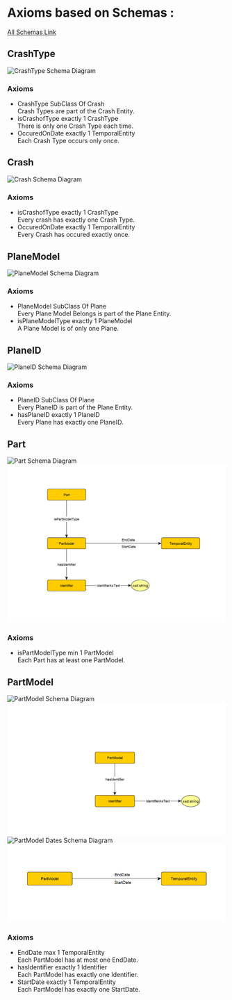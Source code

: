 # Axioms based on Schemas :

[All Schemas Link](https://github.com/cs7810-group3/group3Project/tree/main/schema-diagrams)

## CrashType
 ![CrashType Schema Diagram](../schema-diagrams/CrashType.graphml)

### Axioms
* CrashType SubClass Of Crash <br />
Crash Types are part of the Crash Entity.
* isCrashofType exactly 1 CrashType <br />
There is only one Crash Type each time.
* OccuredOnDate exactly 1 TemporalEntity<br />
Each Crash Type occurs only once.


## Crash
![Crash Schema Diagram](../schema-diagrams/Crash.graphml)

### Axioms
* isCrashofType exactly 1 CrashType <br />
Every crash has exactly one Crash Type.
* OccuredOnDate exactly 1 TemporalEntity <br />
Every Crash has occured exactly once.

## PlaneModel
![PlaneModel Schema Diagram](../schema-diagrams/PlaneModel.graphml)

### Axioms
* PlaneModel SubClass Of Plane <br />
Every Plane Model Belongs is part of the Plane Entity.
* isPlaneModelType exactly 1 PlaneModel <br />
A Plane Model is of only one Plane.

## PlaneID
![PlaneID Schema Diagram](../schema-diagrams/PlaneID.graphml)

### Axioms
* PlaneID SubClass Of Plane <br />
Every PlaneID is part of the Plane Entity.
* hasPlaneID exactly 1 PlaneID <br />
Every Plane has exactly one PlaneID.



## Part
![Part Schema Diagram](../schema-diagrams/part.graphml)
![Part](../schema-diagrams/part_img.png "Part")
### Axioms
* isPartModelType min 1 PartModel <br />
Each Part has at least one PartModel. 

## PartModel
![PartModel Schema Diagram](../schema-diagrams/part_model.graphml)
![PartModel](../schema-diagrams/part_model_img.png "PartModel")
![PartModel Dates Schema Diagram](../schema-diagrams/start_end_dates.graphml)
![PartModel Dates](../schema-diagrams/start_end_dates_img.png "PartModel Dates")

### Axioms
* EndDate max 1 TemporalEntity <br />
Each PartModel has at most one EndDate.
* hasIdentifier exactly 1 Identifier <br />
Each PartModel has exactly one Identifier. 
* StartDate exactly 1 TemporalEntity <br />
Each PartModel has exactly one StartDate.

